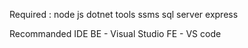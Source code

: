 Required :
node js 
dotnet tools
ssms
sql server express

Recommanded IDE
BE - Visual Studio
FE - VS code
